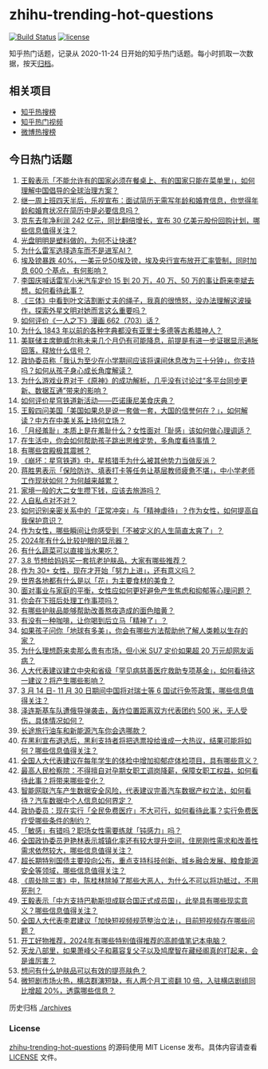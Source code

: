 # zhihu-trending-hot-questions

[![Build Status](https://github.com/justjavac/zhihu-trending-hot-questions/workflows/ci/badge.svg?branch=master)](https://github.com/justjavac/zhihu-trending-hot-questions/actions)
[![license](https://img.shields.io/github/license/justjavac/zhihu-trending-hot-questions)](https://github.com/justjavac/zhihu-trending-hot-questions/blob/master/LICENSE)

知乎热门话题，记录从 2020-11-24
日开始的知乎热门话题。每小时抓取一次数据，按天[归档](./archives)。

## 相关项目

- [知乎热搜榜](https://github.com/justjavac/zhihu-trending-top-search)
- [知乎热门视频](https://github.com/justjavac/zhihu-trending-hot-video)
- [微博热搜榜](https://github.com/justjavac/weibo-trending-hot-search)

## 今日热门话题

<!-- BEGIN -->
<!-- 最后更新时间 Fri Mar 08 2024 01:15:42 GMT+0800 (China Standard Time) -->

1. [王毅表示「不能允许有的国家必须在餐桌上、有的国家只能在菜单里」，如何理解中国倡导的全球治理方案？](https://www.zhihu.com/question/647429874)
1. [继一周上班四天半后，乐视宣布：面试简历无需写年龄和婚育信息，你觉得年龄和婚育状况在简历中是必要信息吗？](https://www.zhihu.com/question/647447604)
1. [京东去年净利润 242 亿元，同比翻倍增长，宣布 30 亿美元股份回购计划，哪些信息值得关注？](https://www.zhihu.com/question/647380034)
1. [光盘明明是塑料做的，为何不让快递?](https://www.zhihu.com/question/522656473)
1. [为什么雷军选择造车而不是进军AI？](https://www.zhihu.com/question/646883941)
1. [埃及镑暴跌 40%，一美元兑50埃及镑，埃及央行宣布放开汇率管制，同时加息 600 个基点，有何影响？](https://www.zhihu.com/question/647445115)
1. [李国庆喊话雷军小米汽车定价 15 到 20 万，40 万、50 万的事让蔚来李斌去想，如何看待此事？](https://www.zhihu.com/question/647458100)
1. [《三体》中看到叶文洁割断丈夫的绳子，我真的很愤怒，没办法理解这波操作，探索外星文明对她而言这么重要吗？](https://www.zhihu.com/question/636064479)
1. [如何评价《一人之下》漫画 662（703）话？](https://www.zhihu.com/question/647497393)
1. [为什么 1843 年以前的各种字典都没有亚里士多德等古希腊神人？](https://www.zhihu.com/question/647298484)
1. [美联储主席鲍威尔称未来几个月仍有可能降息，前提是有进一步证据显示通胀回落，释放什么信号？](https://www.zhihu.com/question/647439696)
1. [政协委员称「我认为至少在小学期间应该将课间休息改为三十分钟」，你支持吗？如何从孩子身心成长角度解读？](https://www.zhihu.com/question/647457002)
1. [为什么游戏业界对于《原神》的成功解析，几乎没有讨论过“多平台同步更新、数据互通”带来的影响？](https://www.zhihu.com/question/647433952)
1. [如何评价星穹铁道新活动——匹诺康尼美食庆典？](https://www.zhihu.com/question/647370940)
1. [王毅四问美国「美国如果总是说一套做一套，大国的信誉何在？」，如何解读？中方在中美关系上持何立场？](https://www.zhihu.com/question/647430233)
1. [「月经羞耻」本质上是在羞耻什么？女性面对「耻感」该如何做心理调适？](https://www.zhihu.com/question/645945721)
1. [在生活中，你会如何帮助孩子跳出思维定势，多角度看待事情？](https://www.zhihu.com/question/643197977)
1. [有哪些宫殿极其震撼？](https://www.zhihu.com/question/647003951)
1. [《崩坏：星穹铁道》中，星核猎手为什么被其他势力当做反派？](https://www.zhihu.com/question/646337913)
1. [蒋胜男表示「保险防诈、填表打卡等任务让基层教师疲惫不堪」，中小学老师工作现状如何？为何越来越累？](https://www.zhihu.com/question/646603701)
1. [家境一般的大二女生攒下钱，应该去旅游吗？](https://www.zhihu.com/question/645883411)
1. [人自私点对不对？](https://www.zhihu.com/question/643547660)
1. [如何识别亲密关系中的「正常冲突」与「精神虐待」？作为女性，如何提高自我保护意识？](https://www.zhihu.com/question/645945747)
1. [作为女性，哪些瞬间让你感受到「不被定义的人生简直太爽了」？](https://www.zhihu.com/question/645561868)
1. [2024年有什么比较护眼的显示器？](https://www.zhihu.com/question/637546473)
1. [有什么蔬菜可以直接当水果吃？](https://www.zhihu.com/question/643098490)
1. [3.8 节想给妈妈买一套抗老护肤品，大家有哪些推荐？](https://www.zhihu.com/question/647198763)
1. [作为 30+ 女性，现在才开始「努力上进」，还有意义吗？](https://www.zhihu.com/question/645945700)
1. [世界各地都有什么是以「花」为主要食材的美食？](https://www.zhihu.com/question/645394205)
1. [面对事业与家庭的平衡，女性应如何更好避免产生焦虑和抑郁等心理问题？](https://www.zhihu.com/question/645945763)
1. [你会在下班后处理工作事项吗？](https://www.zhihu.com/question/639713511)
1. [有哪些护肤品能够帮助改善熬夜造成的面色暗黄？](https://www.zhihu.com/question/645051251)
1. [有没有一种咖啡，让你喝到后立马「精神了」？](https://www.zhihu.com/question/645242918)
1. [如果孩子问你「地球有多美」，你会有哪些方法帮助他了解人类赖以生存的家？](https://www.zhihu.com/question/645603913)
1. [为什么理想蔚来卖那么贵有市场，但小米 SU7 定价如果超 20 万元却网友诟病？](https://www.zhihu.com/question/645343103)
1. [人大代表建议建立中央和省级「罕见病慈善医疗救助专项基金」，如何看待这一建议？将产生哪些影响？](https://www.zhihu.com/question/647428526)
1. [3 月 14 日- 11 月 30 日期间中国将对瑞士等 6 国试行免签政策，哪些信息值得关注？](https://www.zhihu.com/question/647432622)
1. [泽连斯基车队遭俄导弹袭击，轰炸位置距离双方代表团约 500 米，无人受伤，具体情况如何？](https://www.zhihu.com/question/647450231)
1. [长途旅行油车和新能源汽车你会选哪款？](https://www.zhihu.com/question/646652594)
1. [在黑利宣布退选后，黑利支持者将把选票投给谁成一大热议，结果可能将如何？哪些信息值得关注？](https://www.zhihu.com/question/647449801)
1. [全国人大代表建议在每年学生的体检中增加抑郁症体检项目，具有哪些意义？](https://www.zhihu.com/question/647460905)
1. [最高人民检察院：不得擅自对孕期女职工调岗降薪，保障女职工权益，如何看待此事？将带来哪些变化？](https://www.zhihu.com/question/647446163)
1. [智能网联汽车产生数据安全风险，代表建议完善汽车数据产权立法，如何看待？汽车数据中个人信息如何界定？](https://www.zhihu.com/question/647315917)
1. [政协委员：现在实行「全民免费医疗」不大可行，如何看待此事？实行免费医疗受哪些条件的制约？](https://www.zhihu.com/question/647335529)
1. [「敏感」有错吗？职场女性需要练就「钝感力」吗？](https://www.zhihu.com/question/645935300)
1. [全国政协委员尹艳林表示城镇化率还有较大提升空间，住房刚性需求和改善性需求依然较大，哪些信息值得关注？](https://www.zhihu.com/question/647428515)
1. [超长期特别国债主要投向公布，重点支持科技创新、城乡融合发展、粮食能源安全等领域，哪些信息值得关注？](https://www.zhihu.com/question/647422172)
1. [《周处除三害》中，陈桂林除掉了那些大恶人，为什么不可以将功抵过，不用死刑？](https://www.zhihu.com/question/647078153)
1. [王毅表示「中方支持巴勒斯坦成联合国正式成员国」，此举具有哪些现实意义？哪些信息值得关注？](https://www.zhihu.com/question/647430537)
1. [全国人大代表李君建议「加快短视频规范整治立法」，目前短视频存在哪些问题？](https://www.zhihu.com/question/647420242)
1. [开工好物推荐，2024年有哪些特别值得推荐的高颜值笔记本电脑？](https://www.zhihu.com/question/647476172)
1. [天龙八部里，如果萧峰父子和慕容复父子以及鸠摩智在藏经阁真的打起来，会是谁厉害？](https://www.zhihu.com/question/312055715)
1. [想问有什么护肤品可以有效的提亮肤色？](https://www.zhihu.com/question/354788443)
1. [微短剧市场火热，横店群演短缺，有人两个月工资翻 10 倍，入驻横店剧组同比增超 20%，透露哪些信息？](https://www.zhihu.com/question/647422178)

<!-- END -->

历史归档 [./archives](./archives)

### License

[zhihu-trending-hot-questions](https://github.com/justjavac/zhihu-trending-hot-questions)
的源码使用 MIT License 发布。具体内容请查看 [LICENSE](./LICENSE) 文件。

